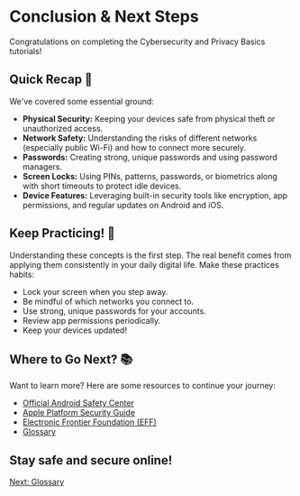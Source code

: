 # Conclusion & Next Steps 

Congratulations on completing the Cybersecurity and Privacy Basics tutorials!

## Quick Recap 📝

We've covered some essential ground:

*   **Physical Security:** Keeping your devices safe from physical theft or unauthorized access.
*   **Network Safety:** Understanding the risks of different networks (especially public Wi-Fi) and how to connect more securely.
*   **Passwords:** Creating strong, unique passwords and using password managers.
*   **Screen Locks:** Using PINs, patterns, passwords, or biometrics along with short timeouts to protect idle devices.
*   **Device Features:** Leveraging built-in security tools like encryption, app permissions, and regular updates on Android and iOS.

## Keep Practicing! 💪

Understanding these concepts is the first step. The real benefit comes from applying them consistently in your daily digital life. Make these practices habits:

*   Lock your screen when you step away.
*   Be mindful of which networks you connect to.
*   Use strong, unique passwords for your accounts.
*   Review app permissions periodically.
*   Keep your devices updated!

## Where to Go Next? 📚

Want to learn more? Here are some resources to continue your journey:

*   [Official Android Safety Center](https://www.android.com/safety/)
*   [Apple Platform Security Guide](https://support.apple.com/guide/security/welcome/web)
*   [Electronic Frontier Foundation (EFF)](https://www.eff.org/)
*   [Glossary](8_GLOSSARY.md)

Stay safe and secure online!
---
[Next: Glossary](8_GLOSSARY.md)